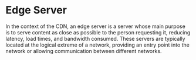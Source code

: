 # Edge Server

In the context of the CDN, an edge server is a server whose main purpose is to serve content as close as possible to the person requesting it, reducing latency, load times, and bandwidth consumed. These servers are typically located at the logical extreme of a network, providing an entry point into the network or allowing communication between different networks.
